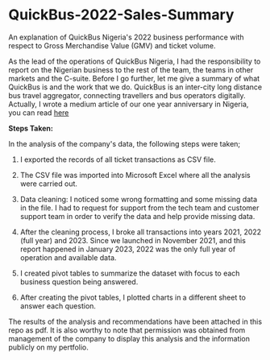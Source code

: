 # QuickBus-2022-Sales-Summary
An explanation of QuickBus Nigeria's 2022 business performance with respect to Gross Merchandise Value (GMV) and ticket volume.

As the lead of the operations of QuickBus Nigeria, I had the responsibility to report on the Nigerian business to the rest of the team, the teams in other markets and the C-suite.
Before I go further, let me give a summary of what QuickBus is and the work that we do.
QuickBus is an inter-city long distance bus travel aggregator, connecting travellers and bus operators digitally. Actually, I wrote a medium article of our one year anniversary in Nigeria, you can read [here](https://medium.com/@obi.nnebe/one-year-of-quickbus-nigeria-dc8ca2c8ef62 "One Year of QuickBus Nigeria")

**Steps Taken:**

In the analysis of the company's data, the following steps were taken;

1. I exported the records of all ticket transactions as CSV file.

2. The CSV file was imported into Microsoft Excel where all the analysis were carried out.

3. Data cleaning: I noticed some wrong formatting and some missing data in the file. I had to request for support from the tech team and customer support team in order to verify the data and help provide missing data.

4. After the cleaning process, I broke all transactions into years 2021, 2022 (full year) and 2023. Since we launched in November 2021, and this report happened in January 2023, 2022 was the only full year of operation and available data.

5. I created pivot tables to summarize the dataset with focus to each business question being answered.
6. After creating the pivot tables, I plotted charts in a different sheet to answer each question.

The results of the analysis and recommendations have been attached in this repo as pdf.
It is also worthy to note that permission was obtained from management of the company to display this analysis and the information publicly on my pertfolio.
